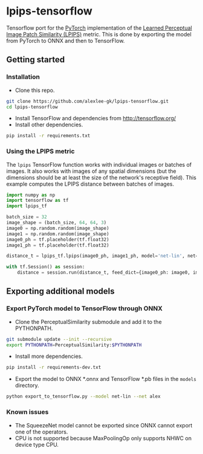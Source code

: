 # lpips-tensorflow
Tensorflow port for the [PyTorch](https://github.com/richzhang/PerceptualSimilarity) implementation of the [Learned Perceptual Image Patch Similarity (LPIPS)](http://richzhang.github.io/PerceptualSimilarity/) metric.
This is done by exporting the model from PyTorch to ONNX and then to TensorFlow.

## Getting started
### Installation
- Clone this repo.
```bash
git clone https://github.com/alexlee-gk/lpips-tensorflow.git
cd lpips-tensorflow
```
- Install TensorFlow and dependencies from http://tensorflow.org/
- Install other dependencies.
```bash
pip install -r requirements.txt
```

### Using the LPIPS metric
The `lpips` TensorFlow function works with individual images or batches of images.
It also works with images of any spatial dimensions (but the dimensions should be at least the size of the network's receptive field).
This example computes the LPIPS distance between batches of images.
```python
import numpy as np
import tensorflow as tf
import lpips_tf

batch_size = 32
image_shape = (batch_size, 64, 64, 3)
image0 = np.random.random(image_shape)
image1 = np.random.random(image_shape)
image0_ph = tf.placeholder(tf.float32)
image1_ph = tf.placeholder(tf.float32)

distance_t = lpips_tf.lpips(image0_ph, image1_ph, model='net-lin', net='alex')

with tf.Session() as session:
    distance = session.run(distance_t, feed_dict={image0_ph: image0, image1_ph: image1})
```

## Exporting additional models
### Export PyTorch model to TensorFlow through ONNX
- Clone the PerceptualSimilarity submodule and add it to the PYTHONPATH.
```bash
git submodule update --init --recursive
export PYTHONPATH=PerceptualSimilarity:$PYTHONPATH
```
- Install more dependencies.
```bash
pip install -r requirements-dev.txt
```
- Export the model to ONNX *.onnx and TensorFlow *.pb files in the `models` directory.
```bash
python export_to_tensorflow.py --model net-lin --net alex
```

### Known issues
- The SqueezeNet model cannot be exported since ONNX cannot export one of the operators.
- CPU is not supported because MaxPoolingOp only supports NHWC on device type CPU.
